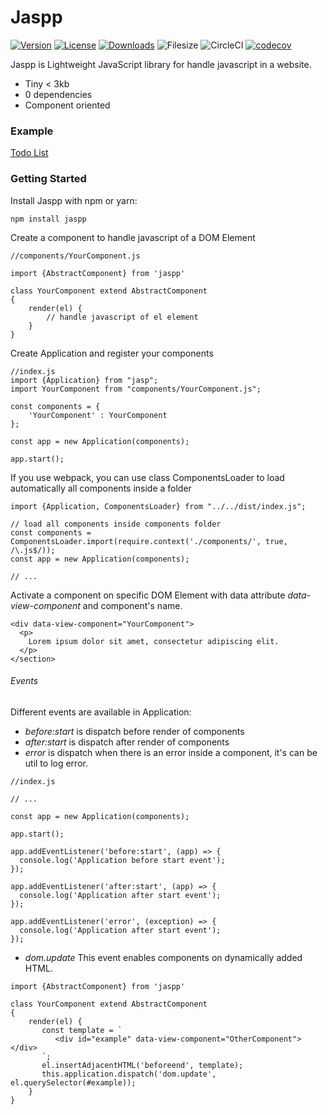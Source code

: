 # Jaspp

[![Version](https://img.shields.io/npm/v/jaspp.svg?style=flat-square)](https://www.npmjs.com/package/jaspp)
[![License](https://img.shields.io/npm/l/jaspp.svg?style=flat-square)](https://www.npmjs.com/package/jaspp)
[![Downloads](https://img.shields.io/npm/dt/jaspp.svg?style=flat-square)](https://www.npmjs.com/package/jaspp)
![Filesize](https://img.shields.io/bundlephobia/min/jaspp.svg)
![CircleCI](https://img.shields.io/circleci/build/github/alavieille/jaspp/master?style=flat-square)
[![codecov](https://codecov.io/gh/alavieille/jaspp/branch/master/graph/badge.svg)](https://codecov.io/gh/alavieille/jaspp)

Jaspp is Lightweight JavaScript library for handle javascript in a website.

* Tiny < 3kb
* 0 dependencies
* Component oriented
  
### Example

[Todo List](https://alavieille.github.io/jaspp/example/)

### Getting Started


Install Jaspp with npm or yarn: 

```
npm install jaspp
```

Create a component to handle javascript of a DOM Element

```
//components/YourComponent.js

import {AbstractComponent} from 'jaspp'

class YourComponent extend AbstractComponent 
{
    render(el) {
        // handle javascript of el element
    }
}

```

Create Application and register your components

```
//index.js
import {Application} from "jasp";
import YourComponent from "components/YourComponent.js";

const components = {
    'YourComponent' : YourComponent
};

const app = new Application(components);

app.start();

```

If you use webpack, you can use class ComponentsLoader
to load automatically all components inside a folder

```
import {Application, ComponentsLoader} from "../../dist/index.js";

// load all components inside components folder
const components = ComponentsLoader.import(require.context('./components/', true, /\.js$/));
const app = new Application(components);

// ...

```

Activate a component on specific DOM Element
with data attribute *data-view-component* 
and component's name.

```
<div data-view-component="YourComponent">
  <p>
    Lorem ipsum dolor sit amet, consectetur adipiscing elit.
  </p>
</section>
```

###### Events

Different events are available in Application: 

* *before:start* is dispatch before render of components
* *after:start* is dispatch after render of components
* *error* is dispatch when there is an error inside a component, it's can be util to log error.


```
//index.js

// ...

const app = new Application(components);

app.start();

app.addEventListener('before:start', (app) => {
  console.log('Application before start event');
});

app.addEventListener('after:start', (app) => {
  console.log('Application after start event');
});

app.addEventListener('error', (exception) => {
  console.log('Application after start event');
});

```

* *dom.update* This event enables components on dynamically added HTML.
```
import {AbstractComponent} from 'jaspp'

class YourComponent extend AbstractComponent 
{
    render(el) {
       const template = `
          <div id="example" data-view-component="OtherComponent"></div>
       `;
       el.insertAdjacentHTML('beforeend', template);
       this.application.dispatch('dom.update', el.querySelector(#example));
    }
}

```
